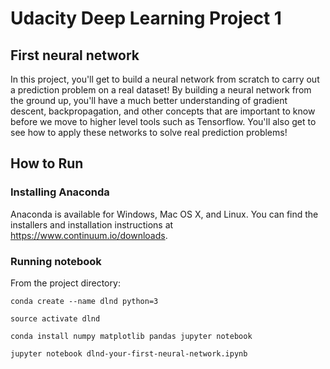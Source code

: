 # Udacity Deep Learning Project 1

## First neural network

In this project, you'll get to build a neural network from scratch to carry out a prediction problem on a real dataset! By building a neural network from the ground up, you'll have a much better understanding of gradient descent, backpropagation, and other concepts that are important to know before we move to higher level tools such as Tensorflow. You'll also get to see how to apply these networks to solve real prediction problems!

## How to Run 

### Installing Anaconda
Anaconda is available for Windows, Mac OS X, and Linux. You can find the installers and installation instructions at https://www.continuum.io/downloads.

### Running notebook
From the project directory: 

`conda create --name dlnd python=3`

`source activate dlnd`

`conda install numpy matplotlib pandas jupyter notebook`

`jupyter notebook dlnd-your-first-neural-network.ipynb`
